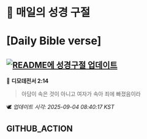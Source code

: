 # 🙏 매일의 성경 구절
# [Daily Bible verse]
## [![README에 성경구절 업데이트](https://github.com/DONGSUKA/first_test/actions/workflows/update-readme-bible.yml/badge.svg)](https://github.com/DONGSUKA/first_test/actions/workflows/update-readme-bible.yml)
<!-- START_BIBLE_VERSE -->
📖 **디모데전서 2:14**
> 아담이 속은 것이 아니고 여자가 속아 죄에 빠졌음이라

🕊️ _업데이트 시각: 2025-09-04 08:40:17 KST_
  <!-- END_BIBLE_VERSE -->
## GITHUB_ACTION
